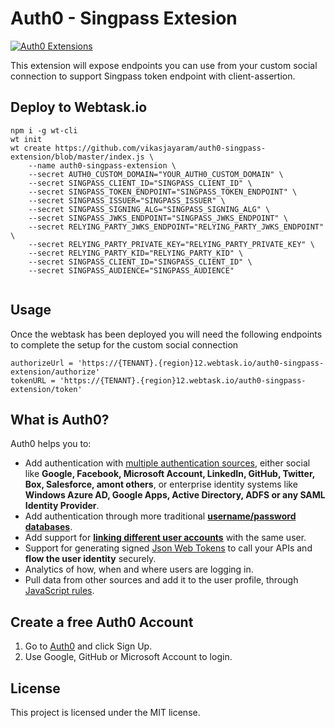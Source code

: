 # Auth0 - Singpass Extesion

[![Auth0 Extensions](http://cdn.auth0.com/extensions/assets/badge.svg)]()

This extension will expose endpoints you can use from your custom social connection to support Singpass token endpoint with client-assertion.

## Deploy to Webtask.io

```
npm i -g wt-cli
wt init
wt create https://github.com/vikasjayaram/auth0-singpass-extension/blob/master/index.js \
    --name auth0-singpass-extension \
    --secret AUTH0_CUSTOM_DOMAIN="YOUR_AUTH0_CUSTOM_DOMAIN" \
    --secret SINGPASS_CLIENT_ID="SINGPASS_CLIENT_ID" \
    --secret SINGPASS_TOKEN_ENDPOINT="SINGPASS_TOKEN_ENDPOINT" \
    --secret SINGPASS_ISSUER="SINGPASS_ISSUER" \
    --secret SINGPASS_SIGNING_ALG="SINGPASS_SIGNING_ALG" \
    --secret SINGPASS_JWKS_ENDPOINT="SINGPASS_JWKS_ENDPOINT" \
    --secret RELYING_PARTY_JWKS_ENDPOINT="RELYING_PARTY_JWKS_ENDPOINT" \
    --secret RELYING_PARTY_PRIVATE_KEY="RELYING_PARTY_PRIVATE_KEY" \
    --secret RELYING_PARTY_KID="RELYING_PARTY_KID" \
    --secret SINGPASS_CLIENT_ID="SINGPASS_CLIENT_ID" \
    --secret SINGPASS_AUDIENCE="SINGPASS_AUDIENCE"
    
```

## Usage

Once the webtask has been deployed you will need the following endpoints to complete the setup for the custom social connection

```
authorizeUrl = 'https://{TENANT}.{region}12.webtask.io/auth0-singpass-extension/authorize'
tokenURL = 'https://{TENANT}.{region}12.webtask.io/auth0-singpass-extension/token'
```


## What is Auth0?

Auth0 helps you to:

* Add authentication with [multiple authentication sources](https://docs.auth0.com/identityproviders), either social like **Google, Facebook, Microsoft Account, LinkedIn, GitHub, Twitter, Box, Salesforce, amont others**, or enterprise identity systems like **Windows Azure AD, Google Apps, Active Directory, ADFS or any SAML Identity Provider**.
* Add authentication through more traditional **[username/password databases](https://docs.auth0.com/mysql-connection-tutorial)**.
* Add support for **[linking different user accounts](https://docs.auth0.com/link-accounts)** with the same user.
* Support for generating signed [Json Web Tokens](https://docs.auth0.com/jwt) to call your APIs and **flow the user identity** securely.
* Analytics of how, when and where users are logging in.
* Pull data from other sources and add it to the user profile, through [JavaScript rules](https://docs.auth0.com/rules).

## Create a free Auth0 Account

1. Go to [Auth0](https://auth0.com) and click Sign Up.
2. Use Google, GitHub or Microsoft Account to login.

## License

This project is licensed under the MIT license.
